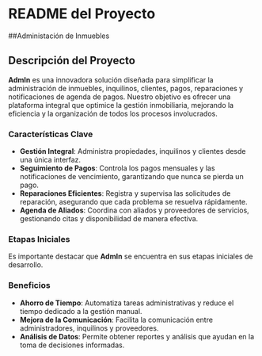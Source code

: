# README del Proyecto
##Administación de Inmuebles

## Descripción del Proyecto

**AdmIn** es una innovadora solución diseñada para simplificar la administración de inmuebles, inquilinos, clientes, pagos, reparaciones y notificaciones de agenda de pagos. Nuestro objetivo es ofrecer una plataforma integral que optimice la gestión inmobiliaria, mejorando la eficiencia y la organización de todos los procesos involucrados.

### Características Clave

- **Gestión Integral**: Administra propiedades, inquilinos y clientes desde una única interfaz.
- **Seguimiento de Pagos**: Controla los pagos mensuales y las notificaciones de vencimiento, garantizando que nunca se pierda un pago.
- **Reparaciones Eficientes**: Registra y supervisa las solicitudes de reparación, asegurando que cada problema se resuelva rápidamente.
- **Agenda de Aliados**: Coordina con aliados y proveedores de servicios, gestionando citas y disponibilidad de manera efectiva.

### Etapas Iniciales

Es importante destacar que **AdmIn** se encuentra en sus etapas iniciales de desarrollo. 

### Beneficios

- **Ahorro de Tiempo**: Automatiza tareas administrativas y reduce el tiempo dedicado a la gestión manual.
- **Mejora de la Comunicación**: Facilita la comunicación entre administradores, inquilinos y proveedores.
- **Análisis de Datos**: Permite obtener reportes y análisis que ayudan en la toma de decisiones informadas.

